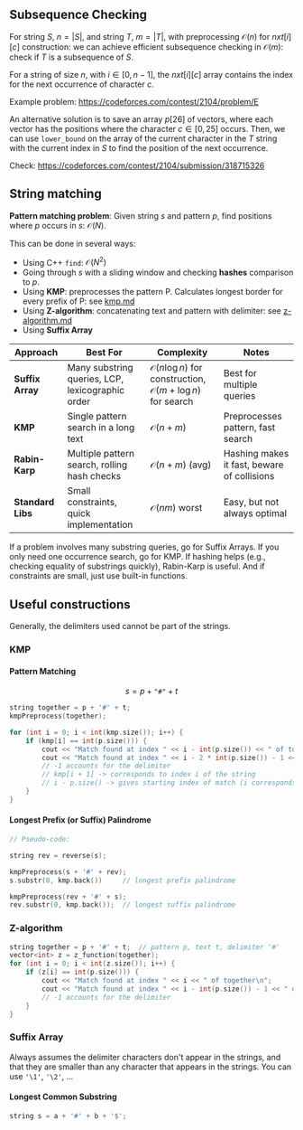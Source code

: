 ## Subsequence Checking
For string $S$, $n = |S|$, and string $T$, $m = |T|$, with preprocessing $\mathcal{O}(n)$ for $nxt[i][c]$ construction: we can achieve efficient subsequence checking in $\mathcal{O}(m)$: check if $T$ is a subsequence of $S$.

For a string of size $n$, with $i \in [0, n - 1]$, the $nxt[i][c]$ array contains the index for the next occurrence of character $c$.


Example problem: https://codeforces.com/contest/2104/problem/E

An alternative solution is to save an array $p[26]$ of vectors, where each vector has the positions where the character $c \in [0, 25]$ occurs. Then, we can use `lower_bound` on the array of the current character in the $T$ string with the current index in $S$ to find the position of the next occurrence.

Check: https://codeforces.com/contest/2104/submission/318715326

## String matching
**Pattern matching problem**: Given string $s$ and pattern $p$, find positions where $p$ occurs in $s$: $\mathcal{O}(N)$.

This can be done in several ways:
- Using C++ `find`: $\mathcal{O}(N^2)$
- Going through $s$ with a sliding window and checking **hashes** comparison to $p$.
- Using **KMP**: preprocesses the pattern P. Calculates longest border for every prefix of P: see [kmp.md](kmp.md)
- Using **Z-algorithm**: concatenating text and pattern with delimiter: see [z-algorithm.md](z-algorithm.md)
- Using **Suffix Array**

| Approach         | Best For                                      | Complexity | Notes |
|-----------------|---------------------------------|------------|-------------|
| **Suffix Array**  | Many substring queries, LCP, lexicographic order | $\mathcal{O}(n \log n)$ for construction, $\mathcal{O}(m + \log n)$ for search | Best for multiple queries |
| **KMP**          | Single pattern search in a long text  | $\mathcal{O}(n + m)$ | Preprocesses pattern, fast search |
| **Rabin-Karp**   | Multiple pattern search, rolling hash checks | $\mathcal{O}(n + m)$ (avg) | Hashing makes it fast, beware of collisions |
| **Standard Libs** | Small constraints, quick implementation | $\mathcal{O}(nm)$ worst | Easy, but not always optimal |

If a problem involves many substring queries, go for Suffix Arrays. If you only need one occurrence search, go for KMP. If hashing helps (e.g., checking equality of substrings quickly), Rabin-Karp is useful. And if constraints are small, just use built-in functions.

## Useful constructions
Generally, the delimiters used cannot be part of the strings.

### KMP
#### Pattern Matching
$$ s = p + \texttt{"\#"} + t $$

```cpp
string together = p + '#' + t;
kmpPreprocess(together);

for (int i = 0; i < int(kmp.size()); i++) {
    if (kmp[i] == int(p.size())) {
        cout << "Match found at index " << i - int(p.size()) << " of together\n";
        cout << "Match found at index " << i - 2 * int(p.size()) - 1 << " of text\n";
        // -1 accounts for the delimiter
        // kmp[i + 1] -> corresponds to index i of the string
        // i - p.size() -> gives starting index of match (i corresponds to S[i - 1])
    }
}
```

#### Longest Prefix (or Suffix) Palindrome
```cpp
// Pseudo-code:

string rev = reverse(s);

kmpPreprocess(s + '#' + rev);
s.substr(0, kmp.back())     // longest prefix palindrome

kmpPreprocess(rev + '#' + s);
rev.substr(0, kmp.back());  // longest suffix palindrome
```

### Z-algorithm
```cpp
string together = p + '#' + t;	// pattern p, text t, delimiter '#'
vector<int> z = z_function(together);
for (int i = 0; i < int(z.size()); i++) {
	if (z[i] == int(p.size())) {
		cout << "Match found at index " << i << " of together\n";
		cout << "Match found at index " << i - int(p.size()) - 1 << " of text\n";
		// -1 accounts for the delimiter
	}
}
```

### Suffix Array
Always assumes the delimiter characters don't appear in the strings, and that they are smaller than any character that appears in the strings. You can use `'\1'`, `'\2'`, ...
#### Longest Common Substring
```cpp
string s = a + '#' + b + '$';
```
